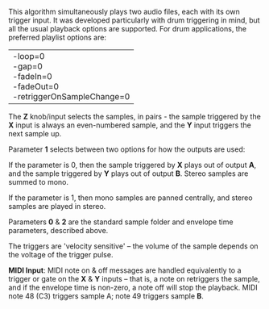 
This algorithm simultaneously plays two audio files, each with its own trigger input. It was developed particularly with
drum triggering in mind, but all the usual playback options are supported. For drum applications, the preferred playlist
options are:

<table>
<tbody>
<tr class="odd">
    <td>-loop=0<br />
        -gap=0<br />
        -fadeIn=0<br />
        -fadeOut=0<br />
        -retriggerOnSampleChange=0
    </td>
</tr>
</tbody>
</table>

The **Z** knob/input selects the samples, in pairs - the sample triggered by the **X** input is always an even-numbered sample,
and the **Y** input triggers the next sample up.

Parameter **1** selects between two options for how the outputs are used:

If the parameter is 0, then the sample triggered by **X** plays out of output **A**, and the sample
triggered by **Y** plays out of output **B**. Stereo samples are summed to mono.

If the parameter is 1, then mono samples are panned centrally, and stereo samples are played
in stereo.

Parameters **0** & **2** are the standard sample folder and envelope time parameters, described above.

The triggers are 'velocity sensitive' – the volume of the sample depends on the voltage of the trigger pulse.

**MIDI Input**: MIDI note on & off messages are handled equivalently to a trigger or gate on the **X** & **Y** inputs – that is,
a note on retriggers the sample, and if the envelope time is non-zero, a note off will stop the playback. MIDI note 48 (C3) 
triggers sample A; note 49 triggers sample **B**.
